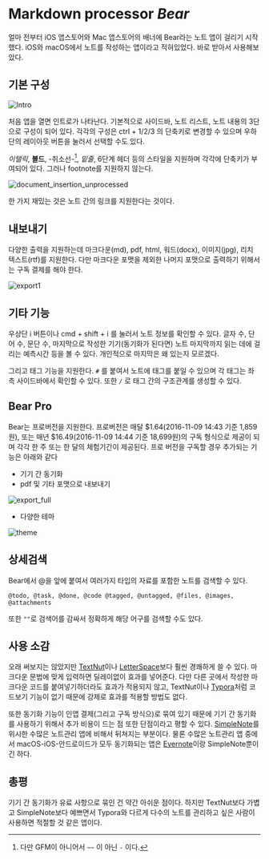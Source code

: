 # Markdown processor *Bear*
얼마 전부터 iOS 앱스토어와 Mac 앱스토어의 배너에 Bear라는 노트 앱이 걸리기 시작했다. iOS와 macOS에서 노트를 작성하는 앱이라고 적혀있었다. 바로 받아서 사용해보았다.

## 기본 구성

![Intro](http://d.pr/i/XFQi+)

처음 앱을 열면 인트로가 나타난다. 기본적으로 사이드바, 노트 리스트, 노트 내용의 3단으로 구성이 되어 있다. 각각의 구성은 ctrl + 1/2/3 의 단축키로 변경할 수 있으며 우하단의 레이아웃 버튼을 눌러서 선택할 수도 있다.

 *이탤릭*, **볼드**, -취소선-[^1], *밑줄*, 6단계 헤더 등의 스타일을 지원하며 각각에 단축키가 부여되어 있다. 그러나 footnote를 지원하지 않는다.

![document_insertion_unprocessed](http://d.pr/i/iVhZ+)

한 가지 재밌는 것은 노트 간의 링크를 지원한다는 것이다. 


## 내보내기

다양한 출력을 지원하는데 마크다운(md), pdf, html, 워드(docx), 이미지(jpg), 리치 텍스트(rtf)를 지원한다. 다만 마크다운 포맷을 제외한 나머지 포맷으로 출력하기 위해서는 구독 결제를 해야 한다.

![export1](http://d.pr/i/X9va+)

## 기타 기능

우상단 i 버튼이나 cmd + shift + i 를 눌러서 노트 정보를 확인할 수 있다. 글자 수, 단어 수, 문단 수, 마지막으로 작성한 기기(동기화가 된다면) 노트 마지막까지 읽는 데에 걸리는 예측시간 등을 볼 수 있다. 개인적으로 마지막은 왜 있는지 모르겠다.

 그리고 태그 기능을 지원한다. `#` 를 붙여서 노트에 태그를 붙일 수 있으며 각 태그는 좌측 사이드바에서 확인할 수 있다. 또한 `/` 로 태그 간의 구조관계를 생성할 수 있다.

## Bear Pro

Bear는 프로버전을 지원한다. 프로버전은 매달 $1.64(2016-11-09 14:43 기준 1,859원), 또는 매년 $16.49(2016-11-09 14:44 기준 18,699원)의 구독 형식으로 제공이 되며 각각 한 주 또는 한 달의 체험기간이 제공된다. 프로 버전을 구독할 경우 추가되는 기능은 아래와 같다

- 기기 간 동기화
- pdf 및 기타 포맷으로 내보내기

![export_full](http://d.pr/i/NcN7+)

- 다양한 테마

![theme](http://d.pr/i/snci+)

## 상세검색

Bear에서 @을 앞에 붙여서 여러가지 타입의 자료를 포함한 노트를 검색할 수 있다.

`@todo, @task, @done, @code @tagged, @untagged, @files, @images, @attachments`

또한 `""`로 검색어를 감싸서 정확하게 해당 어구를 검색할 수도 있다.

## 사용 소감

오래 써보지는 않았지만 [TextNut](http://www.textnutwriter.com/)이나 [LetterSpace](https://programmerbird.com/letterspace/)보다 훨씬 경쾌하게 쓸 수 있다. 마크다운 문법에 맞게 입력하면 딜레이없이 효과를 넣어준다. 다만 다른 곳에서 작성한 마크다운 코드를 붙여넣기하더라도 효과가 적용되지 않고, TextNut이나 [Typora](http://typora.io)처럼 코드보기 기능이 없기 때문에 강제로 효과를 적용할 방법도 없다.

또한 동기화 기능이 인앱 결제(그리고 구독 방식으)로 묶여 있기 때문에 기기 간 동기화를 사용하기 위해서 추가 비용이 드는 점 또한 단점이라고 평할 수 있다. [SimpleNote](https://simplenote.com)를 위시한 수많은 노트관리 앱에 비해서 뒤쳐지는 부분이다. 물론 수많은 노트관리 앱 중에서 macOS-iOS-안드로이드가 모두 동기화되는 앱은 [Evernote](https://evernote.com)이랑 SimpleNote뿐이긴 하다.

## 총평

기기 간 동기화가 유료 사항으로 묶인 건 약간 아쉬운 점이다. 하지만 TextNut보다 가볍고 SimpleNote보다 예쁘면서 Typora와 다르게 다수의 노트를 관리하고 싶은 사람이 사용하면 적절할 것 같은 앱이다.

[^1]: 다만 GFM이 아니어서 `~~` 이 아닌 `-` 이다.